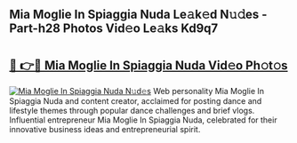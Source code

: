 ## Mia Moglie In Spiaggia Nuda Le𝚊k𝚎d N𝚞𝚍es - Part-h28 Photos Vid𝚎o Le𝚊ks Kd9q7

# <h2><a href="http://fbf17z8.evod.top/?m=Mia+Moglie+In+Spiaggia+Nuda">🔗 👉🔴 Mia Moglie In Spiaggia Nuda Vid𝚎o Ph𝚘t𝚘s</a></h2>

[![Mia Moglie In Spiaggia Nuda N𝚞d𝚎s](https://i.imgur.com/8V9OHl7.gif)](http://fbf17z8.evod.top/?m=Mia+Moglie+In+Spiaggia+Nuda)
Web personality Mia Moglie In Spiaggia Nuda and content creator, acclaimed for posting dance and lifestyle themes through popular dance challenges and brief vlogs. Influential entrepreneur Mia Moglie In Spiaggia Nuda, celebrated for their innovative business ideas and entrepreneurial spirit. 
